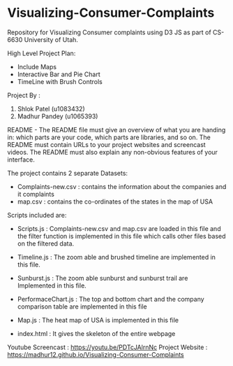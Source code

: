 # Visualizing-Consumer-Complaints
Repository for Visualizing Consumer complaints using D3 JS as part of CS-6630 University of Utah.

High Level Project Plan:
- Include Maps
- Interactive Bar and Pie Chart
- TimeLine with Brush Controls

Project By : 
1. Shlok Patel (u1083432)
2. Madhur Pandey (u1065393)

README - The README file must give an overview of what you are handing in: which parts are your code, which parts are libraries, and so on. The README must contain URLs to your project websites and screencast videos. The README must also explain any non-obvious features of your interface.


The project contains 2 separate Datasets:
- Complaints-new.csv : contains the information about the companies and it complaints 
- map.csv : contains the co-ordinates of the states in the map of USA

Scripts included are:
- Scripts.js : Complaints-new.csv and map.csv are loaded in this file and the filter function is implemented in this file which calls                     other files based on the filtered data.

- Timeline.js : The zoom able and brushed timeline are implemented in this file.

- Sunburst.js : The zoom able sunburst and sunburst trail are Implemented in this file. 

- PerformaceChart.js : The top and bottom chart and the company comparison table are implemented in this file 

- Map.js : The heat map of USA is implemented in this file

- index.html : It gives the skeleton of the entire webpage

Youtube Screencast : https://youtu.be/PDTcJAlrnNc
Project Website : https://madhur12.github.io/Visualizing-Consumer-Complaints
